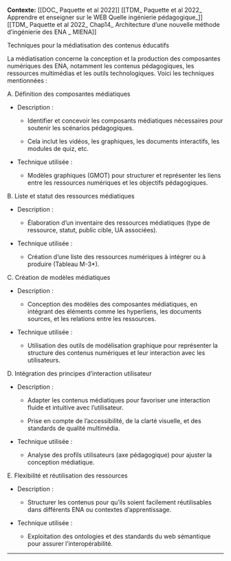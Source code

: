 
**Contexte:**
[[DOC_ Paquette et al 2022]]
[[TDM_ Paquette et al 2022_ Apprendre et enseigner sur le WEB Quelle ingénierie pédagogique_]]
[[TDM_ Paquette et al 2022_ Chap14_ Architecture d’une nouvelle méthode d’ingénierie des ENA _ MIENA]]


Techniques pour la médiatisation des contenus éducatifs

La médiatisation concerne la conception et la production des composantes numériques des ENA, notamment les contenus pédagogiques, les ressources multimédias et les outils technologiques. Voici les techniques mentionnées :

A. Définition des composantes médiatiques

- Description :
    
    - Identifier et concevoir les composants médiatiques nécessaires pour soutenir les scénarios pédagogiques.
        
    - Cela inclut les vidéos, les graphiques, les documents interactifs, les modules de quiz, etc.
        
- Technique utilisée :
    
    - Modèles graphiques (GMOT) pour structurer et représenter les liens entre les ressources numériques et les objectifs pédagogiques.
        

B. Liste et statut des ressources médiatiques

- Description :
    
    - Élaboration d’un inventaire des ressources médiatiques (type de ressource, statut, public cible, UA associées).
        
- Technique utilisée :
    
    - Création d’une liste des ressources numériques à intégrer ou à produire (Tableau M-3*).
        

C. Création de modèles médiatiques

- Description :
    
    - Conception des modèles des composantes médiatiques, en intégrant des éléments comme les hyperliens, les documents sources, et les relations entre les ressources.
        
- Technique utilisée :
    
    - Utilisation des outils de modélisation graphique pour représenter la structure des contenus numériques et leur interaction avec les utilisateurs.
        

D. Intégration des principes d’interaction utilisateur

- Description :
    
    - Adapter les contenus médiatiques pour favoriser une interaction fluide et intuitive avec l’utilisateur.
        
    - Prise en compte de l’accessibilité, de la clarté visuelle, et des standards de qualité multimédia.
        
- Technique utilisée :
    
    - Analyse des profils utilisateurs (axe pédagogique) pour ajuster la conception médiatique.
        

E. Flexibilité et réutilisation des ressources

- Description :
    
    - Structurer les contenus pour qu’ils soient facilement réutilisables dans différents ENA ou contextes d’apprentissage.
        
- Technique utilisée :
    
    - Exploitation des ontologies et des standards du web sémantique pour assurer l’interopérabilité.
        

---